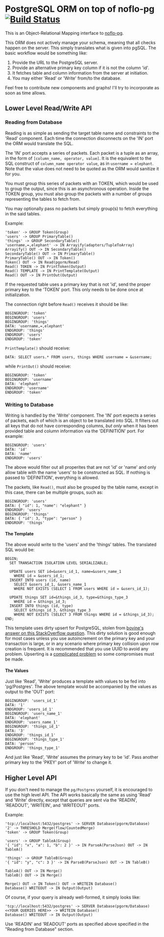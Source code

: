 PostgreSQL ORM on top of noflo-pg [![Build Status](https://secure.travis-ci.org/kenhkan/noflo-pgorm.png?branch=master)](https://travis-ci.org/kenhkan/noflo-pgorm)
===============================

This is an Object-Relational Mapping interface to
[noflo-pg](https://github.com/kenhkan/noflo-pg).

This ORM does not actively manage your schema, meaning that all checks
happen on the server. This simply translates what is given into pgSQL.
The basic workflow would be something like:

  1. Provide the URL to the PostgreSQL server.
  2. Provide an alternative primary key column if it is not the column
     'id'.
  3. It fetches table and column information from the server at
     initiation.
  4. You may either 'Read' or 'Write' from/to the database.

Feel free to contribute new components and graphs! I'll try to
incorporate as soon as time allows.


Lower Level Read/Write API
------------------------------


### Reading from Database

Reading is as simple as sending the target table name and constraints to
the 'Read' component. Each time the connection disconnects on the 'IN'
port the ORM would translate the SQL.

The 'IN' port accepts a series of packets. Each packet is a tuple as an
array, in the form of `[column_name, operator, value]`.  It is the
equivalent to the SQL construct of `column_name operator value`, as in
`username = elephant`. Note that the value does not need to be quoted as
the ORM would sanitize it for you.

You must group this series of packets with an TOKEN, which would be used
to group the output, since this is an asynchronous operation. Inside the
TOKEN group, you must also group the packets with a number of groups
representing the tables to fetch from.

You may optionally pass no packets but simply group(s) to fetch
everything in the said tables.

Example:

    'token' -> GROUP Token(Group)
    'users' -> GROUP PrimaryTable()
    'things' -> GROUP SecondaryTable()
    'username,=,elephant' -> IN Arrayify(adapters/TupleToArray)
    Arrayify() OUT -> IN SecondaryTable()
    SecondaryTable() OUT -> IN PrimaryTable()
    PrimaryTable() OUT -> IN Token()
    Token() OUT -> IN Read(pgorm/Read)
    Read() TOKEN -> IN PrintToken(Output)
    Read() TEMPLATE -> IN PrintTemplate(Output)
    Read() OUT -> IN PrintOut(Output)

If the requested table uses a primary key that is not 'id', send the
proper primary key to the 'TOKEN' port. This only needs to be done once at
initialization.

The connection right before `Read()` receives it should be like:

    BEGINGROUP: 'token'
    BEGINGROUP: 'users'
    BEGINGROUP: 'things'
    DATA: 'username,=,elephant'
    ENDGROUP: 'things'
    ENDGROUP: 'users'
    ENDGROUP: 'token'

`PrintTemplate()` should receive:

    DATA: SELECT users.* FROM users, things WHERE username = &username;

while `PrintOut()` should receive:

    BEGINGROUP: 'token'
    BEGINGROUP: 'username'
    DATA: 'elephant'
    ENDGROUP: 'username'
    ENDGROUP: 'token'


### Writing to Database

Writing is handled by the 'Write' component. The 'IN' port expects a
series of packets, each of which is an object to be translated into SQL.
It filters out all keys that do not have corresponding columns, *but
only* when it has been provided table and column information via the
'DEFINITION' port. For example:

    BEGINGROUP: 'users'
    DATA: 'id'
    DATA: 'name'
    ENDGROUP: 'users'

The above would filter out all properites that are not 'id' or 'name'
and only allow table with the name 'users' to be constructed as SQL. If
nothing is passed to 'DEFINITION', everything is allowed.

The packets, like `Read()`, must also be grouped by the table name,
except in this case, there can be multiple groups, such as:

    BEGINGROUP: 'users'
    DATA: { "id": 1, "name": "elephant" }
    ENDGROUP: 'users'
    BEGINGROUP: 'things'
    DATA: { "id": 3, "type": "person" }
    ENDGROUP: 'things'

#### The Template

The above would write to the 'users' and the 'things' tables. The
translated SQL would be:

    BEGIN;
      SET TRANSACTION ISOLATION LEVEL SERIALIZABLE;

      UPDATE users SET id=&users_id_1, name=&users_name_1
        WHERE id = &users_id_1;
      INSERT INTO users (id, name)
        SELECT &users_id_1, &users_name_1
        WHERE NOT EXISTS (SELECT 1 FROM users WHERE id = &users_id_1);

      UPDATE things SET id=&things_id_3, type=&things_type_3
        WHERE id = &things_id_3;
      INSERT INTO things (id, type)
        SELECT &things_id_3, &things_type_3
        WHERE NOT EXISTS (SELECT 3 FROM things WHERE id = &things_id_3);
    END;

This template uses dirty upsert for PostgreSQL, stolen from [bovine's
answer on this StackOverflow
question](http://stackoverflow.com/questions/1109061/insert-on-duplicate-update-postgresql).
This dirty solution is good enough for most cases unless you use
autoincrement on the primary key and your transaction is large, or in any
scenario where primary key collision upon row creation is frequent. It is
recommended that you use UUID to avoid any problem. Upserting is a
[complicated
problem](http://www.depesz.com/2012/06/10/why-is-upsert-so-complicated/)
so some compromises must be made.

#### The Values

Just like 'Read', 'Write' produces a template with values to be fed into
'pg/Postgres'. The above template would be accompanied by the values as
output to the 'OUT' port:

    BEGINGROUP: 'users_id_1'
    DATA: '1'
    ENDGROUP: 'users_id_1'
    BEGINGROUP: 'users_name_1'
    DATA: 'elephant'
    ENDGROUP: 'users_name_1'
    BEGINGROUP: 'things_id_1'
    DATA: '3'
    ENDGROUP: 'things_id_1'
    BEGINGROUP: 'things_type_1'
    DATA: 'person'
    ENDGROUP: 'things_type_1'

And just like 'Read', 'Write' assumes the primary key to be 'id'. Pass
another primary key to the 'PKEY' port of 'Write' to change it.


Higher Level API
------------------------------

If you don't need to manage the `pg/Postgres` yourself, it is encouraged
to use the high level API. The API works basically the same as using
'Read' and 'Write' directly, except that queries are sent via the
'READIN', 'READOUT', 'WRITEIN', and 'WRITEOUT' ports.

Example:

    'tcp://localhost:5432/postgres' -> SERVER Database(pgorm/Database)
    '2' -> THRESHOLD Merge(flow/CountedMerge)
    'token' -> GROUP Token(Group)

    'users' -> GROUP TableA(Group)
    '{ "id": "x", "a": 1, "b": 2 }' -> IN ParseA(ParseJson) OUT -> IN TableA()

    'things' -> GROUP TableB(Group)
    '{ "id": "y", "c": 3 }' -> IN ParseB(ParseJson) OUT -> IN TableB()

    TableA() OUT -> IN Merge()
    TableB() OUT -> IN Merge()

    Merge() OUT -> IN Token() OUT -> WRITEIN Database()
    Database() WRITEOUT -> IN Output(Output)

Of course, if your query is already well-formed, it simply looks like:

    'tcp://localhost:5432/postgres' -> SERVER Database(pgorm/Database)
    <<YOUR QUERIES HERE>> -> WRITEIN Database()
    Database() WRITEOUT -> IN Output(Output)

Use 'READIN' and 'READOUT' ports as specified above specified in the
"Reading from Database" section.
